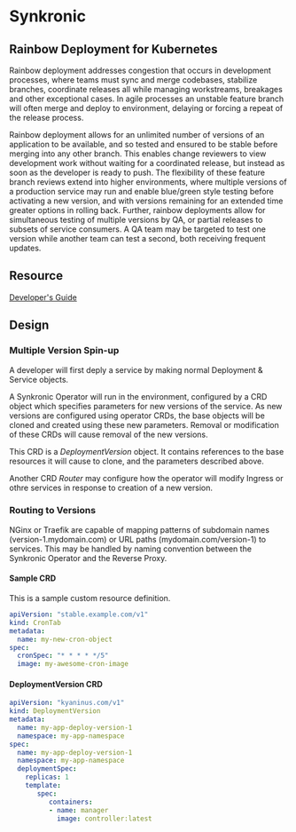 # Synkronic 
## Rainbow Deployment for Kubernetes 

Rainbow deployment addresses congestion that occurs in development processes, where teams must sync and merge codebases, stabilize branches, coordinate releases all while managing workstreams, breakages and other exceptional cases.  In agile processes an unstable feature branch will often merge and deploy to environment, delaying or forcing a repeat of the release process.  

Rainbow deployment allows for an unlimited number of versions of an application to be available, and so tested and ensured to be stable before merging into any other branch.  This enables change reviewers to view development work without waiting for a coordinated release, but instead as soon as the developer is ready to push.  The flexibility of these feature branch reviews extend into higher environments, where multiple versions of a production service may run and enable blue/green style testing before activating a new version, and with versions remaining for an extended time greater options in rolling back.  Further, rainbow deployments allow for simultaneous testing of multiple versions by QA, or partial releases to subsets of service consumers.  A QA team may be targeted to test one version while another team can test a second, both receiving frequent updates.  

## Resource

[Developer's Guide](DEVGUIDE.md)

## Design

### Multiple Version Spin-up
A developer will first deply a service by making normal Deployment & Service objects.

A Synkronic Operator will run in the environment, configured by a CRD object which specifies parameters for new versions of the service.  As new versions are configured using operator CRDs, the base objects will be cloned and created using these new parameters.  Removal or modification of these CRDs will cause removal of the new versions.  

This CRD is a *DeploymentVersion* object.  It contains references to the base resources it will cause to clone, and the parameters described above.  

Another CRD *Router* may configure how the operator will modify Ingress or othre services in response to creation of a new version.  

### Routing to Versions
NGinx or Traefik are capable of mapping patterns of subdomain names (version-1.mydomain.com) or URL paths (mydomain.com/version-1) to services.  This may be handled by naming convention between the Synkronic Operator and the Reverse Proxy.  


#### Sample CRD
This is a sample custom resource definition.  

```yaml
apiVersion: "stable.example.com/v1"
kind: CronTab
metadata:
  name: my-new-cron-object
spec:
  cronSpec: "* * * * */5"
  image: my-awesome-cron-image
```

#### DeploymentVersion CRD
```yaml
apiVersion: "kyaninus.com/v1"
kind: DeploymentVersion
metadata:
  name: my-app-deploy-version-1
  namespace: my-app-namespace
spec:
  name: my-app-deploy-version-1
  namespace: my-app-namespace
  deploymentSpec:
    replicas: 1
    template:
       spec:
          containers:
          - name: manager
            image: controller:latest
```


